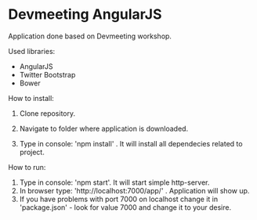 # Devmeeting AngularJS
Application done based on Devmeeting workshop.

Used libraries:
- AngularJS
- Twitter Bootstrap
- Bower

How to install:

1. Clone repository.

2. Navigate to folder where application is downloaded.

3. Type in console: 'npm install' . It will install all dependecies related to project.

How to run:
1. Type in console: 'npm start'. It will start simple http-server.
2. In browser type: 'http://localhost:7000/app/' . Application will show up.
3. If you have problems with port 7000 on localhost change it in 'package.json' - look for value 7000 and change it to your desire.
